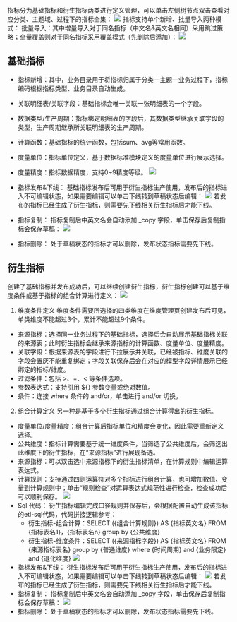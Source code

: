 指标分为基础指标和衍生指标两类进行定义管理，可以单击左侧树节点双击查看对应分类、主题域、过程下的指标全集：
![](https://qcloudimg.tencent-cloud.cn/raw/3dff25ea361d440f5b299f0191118c05.png)
指标支持单个新增、批量导入两种模式：
批量导入：其中增量导入对于同名指标（中文名&英文名相同）采用跳过策略；全量覆盖则对于同名指标采用覆盖模式（先删除后添加）：
![](https://qcloudimg.tencent-cloud.cn/raw/36a1a50abc6e647940eaebe7a28e947a.png)

## 基础指标
- 指标新增：其中，业务目录用于将指标归属于分类—主题—业务过程下，指标编码根据指标类型、业务目录自动生成。
- 关联明细表/关联字段：基础指标会唯一关联一张明细表的一个字段。
- 数据类型/生产周期：指标绑定明细表的字段后，其数据类型继承关联字段的类型，生产周期继承所关联明细表的生产周期。
- 计算函数：基础指标的统计函数，包括sum、avg等常用函数。
- 度量单位：指标单位定义，基于数据标准模块定义的度量单位进行展示选择。
- 度量精度：指标数据精度，支持0~9精度等级。
![](https://qcloudimg.tencent-cloud.cn/raw/019e6d6964d51b7dfe3d01674044507f.png)
- 指标发布&下线：
基础指标发布后可用于衍生指标生产使用，发布后的指标进入不可编辑状态，如果需要编辑可以单击下线转到草稿状态后编辑：
![](https://qcloudimg.tencent-cloud.cn/raw/83b9b845c9ce584e047d2ad6efc53abb.png)
若发布的指标已经生成了衍生指标，则需要先下线相关衍生指标后才能下线。

- 指标复制：
指标复制后中英文名会自动添加 _copy 字段，单击保存后复制指标会保存草稿：
![](https://qcloudimg.tencent-cloud.cn/raw/af780bffc289c5fe2482a03ce68cde3c.png)
- 指标删除：
处于草稿状态的指标才可以删除，发布状态指标需要先下线。

## 衍生指标
创建了基础指标并发布成功后，可以继续创建衍生指标，衍生指标创建可以基于维度条件或基于指标的组合计算进行定义： 
![](https://qcloudimg.tencent-cloud.cn/raw/94623679ce73da45811425482b0bb543.png)
1. 维度条件定义
维度条件需要所选择的四类维度在维度管理页创建发布后可见，单类维度不能超过3个，累计不能超过9个条件。
  - 来源指标：选择同一业务过程下的基础指标，选择后会自动展示基础指标关联的来源表；此时衍生指标会继承来源指标的计算函数、度量单位、度量精度。
  - 关联字段：根据来源表的字段进行下拉展示并关联，已经被指标、维度关联的字段会置灰不能重复绑定；字段关联保存后会在对应的模型字段详情展示已经绑定的指标/维度。
  - 过滤条件：包括 >、=、< 等条件选项。
  - 参数表达式：支持引用 ${} 参数变量或绝对数值。
  - 条件：连接 where 条件的 and/or，单击进行 and/or 切换。
2. 组合计算定义
另一种是基于多个衍生指标通过组合计算得出的衍生指标。
  - 度量单位/度量精度：组合计算后指标单位和精度会变化，因此需要重新定义选择。
  - 公共维度：指标计算需要基于统一维度条件，当筛选了公共维度后，会筛选出此维度下的衍生指标，在“来源指标”进行展现备选。
  - 来源指标：可以双击选中来源指标下的衍生指标清单，在计算规则中编辑运算表达式。
  - 计算规则：支持通过四则运算符对多个指标进行组合计算，也可增加数值、变量到计算规则中；单击“规则检查”对运算表达式规范性进行检查，检查成功后可以顺利保存。
![](https://qcloudimg.tencent-cloud.cn/raw/db79edd4d926f4c5969721c228b47edf.png)
  - Sql 代码：
衍生指标编辑完成口径规则并保存后，会根据配置自动生成该指标的etl-sql代码，代码拼接逻辑参考：
    - 衍生指标-组合计算：SELECT ({组合计算规则}) AS {指标英文名} FROM {指标表名1}，{指标表名n} group by {公共维度}
    - 衍生指标-维度条件：SELECT ({来源指标字段}) AS {指标英文名} FROM {来源指标表名} group by {普通维度} where {时间周期} and {业务限定} and {退化维度}
![](https://qcloudimg.tencent-cloud.cn/raw/8a56858a4013c8f40e5fcda8fb5c21f8.png)
  - 指标发布&下线：
衍生指标发布后可用于衍生指标生产使用，发布后的指标进入不可编辑状态，如果需要编辑可以单击下线转到草稿状态后编辑：
![](https://qcloudimg.tencent-cloud.cn/raw/507bfee3291c1c5f94792febf3dd2ed2.png)
若发布的指标已经生成了衍生指标，则需要先下线相关衍生指标后才能下线。
  - 指标复制：
指标复制后中英文名会自动添加 _copy 字段，单击保存后复制指标会保存草稿：
![](https://qcloudimg.tencent-cloud.cn/raw/accdbdde725a9b220247e252627368e8.png)
  - 指标删除：
处于草稿状态的指标才可以删除，发布状态指标需要先下线。
